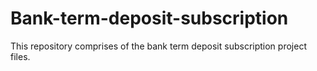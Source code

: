 # Bank-term-deposit-subscription
This repository comprises of the bank term deposit subscription project files.
